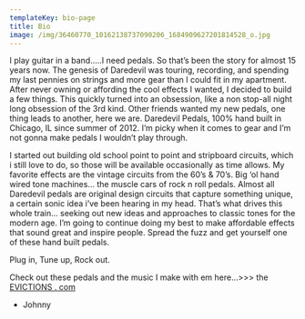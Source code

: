```yaml
---
templateKey: bio-page
title: Bio
image: /img/36460770_10162138737090206_1684909627201814528_o.jpg
---
```

I play guitar in a band…..I need pedals. So that’s been the story for almost 15 years now. The genesis of Daredevil was touring, recording, and spending my last pennies on strings and more gear than I could fit in my apartment. After never owning or affording the cool effects I wanted, I decided to build a few things. This quickly turned into an obsession, like a non stop-all night long obsession of the 3rd kind. Other friends wanted my new pedals, one thing leads to another, here we are. Daredevil Pedals, 100% hand built in Chicago, IL since summer of 2012. I’m picky when it comes to gear and I’m not gonna make pedals I wouldn’t play through.

I started out building old school point to point and stripboard circuits, which i still love to do, so those will be available occasionally as time allows. My favorite effects are the vintage circuits from the 60’s & 70’s. Big ‘ol hand wired tone machines… the muscle cars of rock n roll pedals. Almost all Daredevil pedals are original design circuits that capture something unique, a certain sonic idea i’ve been hearing in my head. That’s what drives this whole train… seeking out new ideas and approaches to classic tones for the modern age. I’m going to continue doing my best to make affordable effects that sound great and inspire people. Spread the fuzz and get yourself one of these hand built pedals.

Plug in, Tune up, Rock out.

Check out these pedals and the music I make with em here…>>> the [EVICTIONS . com](https://theevictions.bandcamp.com/album/evictions)

* Johnny
